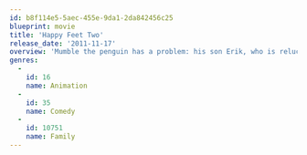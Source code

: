 ```yaml
---
id: b8f114e5-5aec-455e-9da1-2da842456c25
blueprint: movie
title: 'Happy Feet Two'
release_date: '2011-11-17'
overview: 'Mumble the penguin has a problem: his son Erik, who is reluctant to dance, encounters The Mighty Sven, a penguin who can fly! Things get worse for Mumble when the world is shaken by powerful forces, causing him to brings together the penguin nations and their allies to set things right.'
genres:
  -
    id: 16
    name: Animation
  -
    id: 35
    name: Comedy
  -
    id: 10751
    name: Family
---
```


